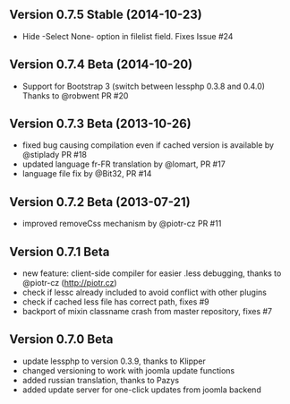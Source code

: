 ## Version 0.7.5 Stable (2014-10-23)
+ Hide -Select None- option in filelist field. Fixes Issue #24

## Version 0.7.4 Beta (2014-10-20)
+ Support for Bootstrap 3 (switch between lessphp 0.3.8 and 0.4.0) Thanks to @robwent PR #20

## Version 0.7.3 Beta (2013-10-26)
+ fixed bug causing compilation even if cached version is available by @stiplady PR #18
+ updated language fr-FR translation by @lomart, PR #17
+ language file fix by @Bit32, PR #14

## Version 0.7.2 Beta (2013-07-21)
+ improved removeCss mechanism by @piotr-cz PR #11

## Version 0.7.1 Beta
+ new feature: client-side compiler for easier .less debugging, thanks to @piotr-cz (http://piotr.cz)
+ check if lessc already included to avoid conflict with other plugins
+ check if cached less file has correct path, fixes #9
+ backport of mixin classname crash from master repository, fixes #7


## Version 0.7.0 Beta
+ update lessphp to version 0.3.9, thanks to Klipper
+ changed versioning to work with joomla update functions
+ added russian translation, thanks to Pazys
+ added update server for one-click updates from joomla backend

